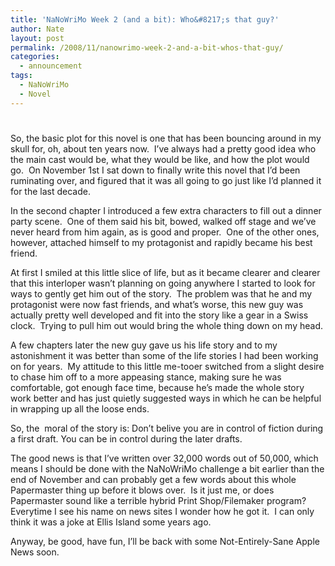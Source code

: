 ```yaml
---
title: 'NaNoWriMo Week 2 (and a bit): Who&#8217;s that guy?'
author: Nate
layout: post
permalink: /2008/11/nanowrimo-week-2-and-a-bit-whos-that-guy/
categories:
  - announcement
tags:
  - NaNoWriMo
  - Novel
---
```

# 

So, the basic plot for this novel is one that has been bouncing around in my skull for, oh, about ten years now.  I’ve always had a pretty good idea who the main cast would be, what they would be like, and how the plot would go.  On November 1st I sat down to finally write this novel that I’d been ruminating over, and figured that it was all going to go just like I’d planned it for the last decade.

In the second chapter I introduced a few extra characters to fill out a dinner party scene.  One of them said his bit, bowed, walked off stage and we’ve never heard from him again, as is good and proper.  One of the other ones,  however, attached himself to my protagonist and rapidly became his best friend.

At first I smiled at this little slice of life, but as it became clearer and clearer that this interloper wasn’t planning on going anywhere I started to look for ways to gently get him out of the story.  The problem was that he and my protagonist were now fast friends, and what’s worse, this new guy was actually pretty well developed and fit into the story like a gear in a Swiss clock.  Trying to pull him out would bring the whole thing down on my head.

A few chapters later the new guy gave us his life story and to my astonishment it was better than some of the life stories I had been working on for years.  My attitude to this little me-tooer switched from a slight desire to chase him off to a more appeasing stance, making sure he was comfortable, got enough face time, because he’s made the whole story work better and has just quietly suggested ways in which he can be helpful in wrapping up all the loose ends.

So, the  moral of the story is: Don’t belive you are in control of fiction during a first draft. You can be in control during the later drafts.

The good news is that I’ve written over 32,000 words out of 50,000, which means I should be done with the NaNoWriMo challenge a bit earlier than the end of November and can probably get a few words about this whole Papermaster thing up before it blows over.  Is it just me, or does Papermaster sound like a terrible hybrid Print Shop/Filemaker program?  Everytime I see his name on news sites I wonder how he got it.  I can only think it was a joke at Ellis Island some years ago.

Anyway, be good, have fun, I’ll be back with some Not-Entirely-Sane Apple News soon.